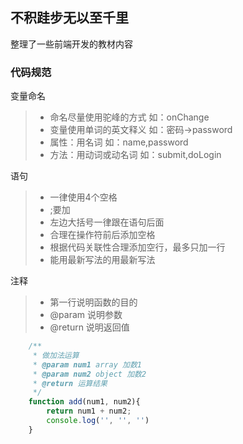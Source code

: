 ## 不积跬步无以至千里
整理了一些前端开发的教材内容


### 代码规范
变量命名
> * 命名尽量使用驼峰的方式 如：onChange
> * 变量使用单词的英文释义 如：密码->password
> * 属性：用名词 如：name,password
> * 方法：用动词或动名词 如：submit,doLogin

语句
> * 一律使用4个空格
> * ;要加
> * 左边大括号一律跟在语句后面
> * 合理在操作符前后添加空格
> * 根据代码关联性合理添加空行，最多只加一行
> * 能用最新写法的用最新写法

注释
> * 第一行说明函数的目的
> * @param  说明参数
> * @return 说明返回值
```js
    /**
     * 做加法运算
     * @param num1 array 加数1
     * @param num2 object 加数2
     * @return 运算结果
     */
    function add(num1, num2){
        return num1 + num2;
        console.log('', '', '')
    }
```